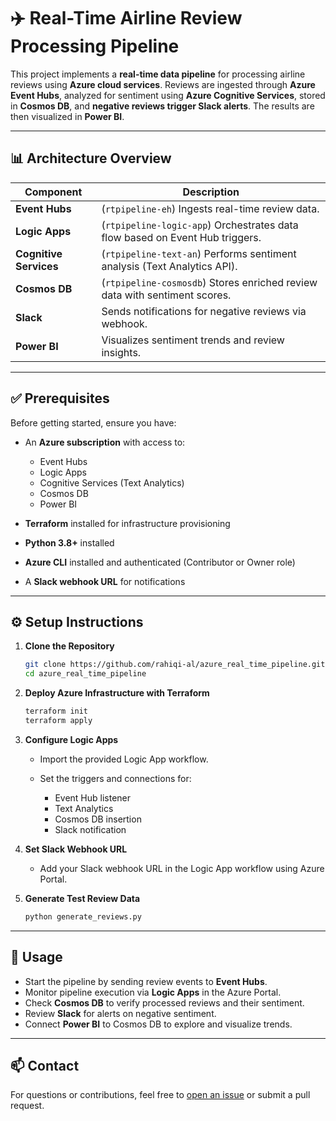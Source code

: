 # ✈️ Real-Time Airline Review Processing Pipeline

This project implements a **real-time data pipeline** for processing airline reviews using **Azure cloud services**. Reviews are ingested through **Azure Event Hubs**, analyzed for sentiment using **Azure Cognitive Services**, stored in **Cosmos DB**, and **negative reviews trigger Slack alerts**. The results are then visualized in **Power BI**.

---

## 📊 Architecture Overview

| Component              | Description                                                                  |
| ---------------------- | ---------------------------------------------------------------------------- |
| **Event Hubs**         | (`rtpipeline-eh`) Ingests real-time review data.                             |
| **Logic Apps**         | (`rtpipeline-logic-app`) Orchestrates data flow based on Event Hub triggers. |
| **Cognitive Services** | (`rtpipeline-text-an`) Performs sentiment analysis (Text Analytics API).     |
| **Cosmos DB**          | (`rtpipeline-cosmosdb`) Stores enriched review data with sentiment scores.   |
| **Slack**              | Sends notifications for negative reviews via webhook.                        |
| **Power BI**           | Visualizes sentiment trends and review insights.                             |

---

## ✅ Prerequisites

Before getting started, ensure you have:

* An **Azure subscription** with access to:

  * Event Hubs
  * Logic Apps
  * Cognitive Services (Text Analytics)
  * Cosmos DB
  * Power BI

* **Terraform** installed for infrastructure provisioning

* **Python 3.8+** installed 

* **Azure CLI** installed and authenticated (Contributor or Owner role)

* A **Slack webhook URL** for notifications

---

## ⚙️ Setup Instructions

1. **Clone the Repository**

   ```bash
   git clone https://github.com/rahiqi-al/azure_real_time_pipeline.git
   cd azure_real_time_pipeline
   ```

2. **Deploy Azure Infrastructure with Terraform**

   ```bash
   terraform init
   terraform apply
   ```

3. **Configure Logic Apps**

   * Import the provided Logic App workflow.
   * Set the triggers and connections for:

     * Event Hub listener
     * Text Analytics
     * Cosmos DB insertion
     * Slack notification

4. **Set Slack Webhook URL**

   * Add your Slack webhook URL in the Logic App workflow using Azure Portal.

5. **Generate Test Review Data**

   ```bash
   python generate_reviews.py
   ```

---

## 🚀 Usage

* Start the pipeline by sending review events to **Event Hubs**.
* Monitor pipeline execution via **Logic Apps** in the Azure Portal.
* Check **Cosmos DB** to verify processed reviews and their sentiment.
* Review **Slack** for alerts on negative sentiment.
* Connect **Power BI** to Cosmos DB to explore and visualize trends.


---

## 📫 Contact

For questions or contributions, feel free to [open an issue](https://github.com/rahiqi-al/azure_real_time_pipeline.git) or submit a pull request.

